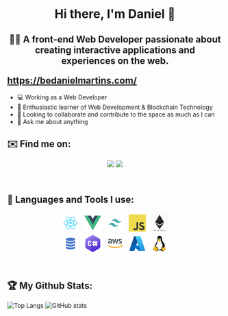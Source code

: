 <h1 align="center" dir="auto">Hi there, I'm Daniel 🤟 </h1>

## <p align="center"> 👨‍💻 A front-end Web Developer passionate about creating interactive applications and experiences on the web. </p> <a href="https://bedanielmartins.com/" align="center"> https://bedanielmartins.com/ </a>

- 💻 Working as a Web Developer
- 🌱 Enthusiastic learner of Web Development & Blockchain Technology
- 👯 Looking to collaborate and contribute to the space as much as I can
- 💬 Ask me about anything

## ✉️ Find me on:

<p align="center"> 
  <a href="https://www.linkedin.com/in/daniel-cruz-martins/" rel="nofollow" align="center"> <img src="https://cdn-icons-png.flaticon.com/512/174/174857.png" height="40" style="max-width: 50%;"></a>
   <a href="mailto:danielcrmartins@outlook.pt?subject=Hello%20Daniel" align="center"><img height="40" src="https://cdn-icons-png.flaticon.com/512/726/726623.png" height="40" style="max-width: 100%;"></a>
</p>


<br />

## 🧰 Languages and Tools I use:
<p align="center">

<img src="https://raw.githubusercontent.com/github/explore/80688e429a7d4ef2fca1e82350fe8e3517d3494d/topics/react/react.png" alt="React" height="40" style="vertical-align:top; margin:4px">
<img src="https://raw.githubusercontent.com/github/explore/80688e429a7d4ef2fca1e82350fe8e3517d3494d/topics/vue/vue.png" alt="Vue" height="40" style="vertical-align:top; margin:4px">
<img src="https://raw.githubusercontent.com/github/explore/80688e429a7d4ef2fca1e82350fe8e3517d3494d/topics/tailwind/tailwind.png" alt="Tailwind" height="40" style="vertical-align:top; margin:4px"> 
<img src="https://raw.githubusercontent.com/github/explore/80688e429a7d4ef2fca1e82350fe8e3517d3494d/topics/javascript/javascript.png" alt="Javascript" height="40" style="vertical-align:top; margin:4px"> 
<img src="https://raw.githubusercontent.com/github/explore/80688e429a7d4ef2fca1e82350fe8e3517d3494d/topics/ethereum/ethereum.png" alt="ethereum" height="40" style="vertical-align:top; margin:4px">
  
  <br />
<img src="https://raw.githubusercontent.com/github/explore/80688e429a7d4ef2fca1e82350fe8e3517d3494d/topics/sql/sql.png" alt="SQL" height="40" style="vertical-align:top; margin:4px">
<img src="https://raw.githubusercontent.com/github/explore/80688e429a7d4ef2fca1e82350fe8e3517d3494d/topics/csharp/csharp.png" alt="csharp" height="40" style="vertical-align:top; margin:4px">
<img src="https://raw.githubusercontent.com/github/explore/80688e429a7d4ef2fca1e82350fe8e3517d3494d/topics/aws/aws.png" alt="AWS" height="40" style="vertical-align:top; margin:4px">
<img src="https://raw.githubusercontent.com/github/explore/80688e429a7d4ef2fca1e82350fe8e3517d3494d/topics/azure/azure.png" alt="Azure" height="40" style="vertical-align:top; margin:4px">
<img src="https://raw.githubusercontent.com/github/explore/80688e429a7d4ef2fca1e82350fe8e3517d3494d/topics/linux/linux.png" alt="Linux" height="40" style="vertical-align:top; margin:4px">
</p>

<br />

## 🏆 My Github Stats:
![Top Langs](https://github-readme-stats.vercel.app/api/top-langs/?username=DanielCM2001&theme=tokyonight)
![GitHub stats](https://github-readme-stats.vercel.app/api?username=DanielCM2001&show_icons=true&theme=tokyonight)

